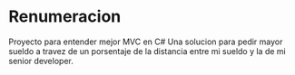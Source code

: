 # Renumeracion

Proyecto para entender mejor MVC en C#
Una solucion para pedir mayor sueldo a travez de un porsentaje de la distancia entre mi sueldo y la de mi senior developer.
